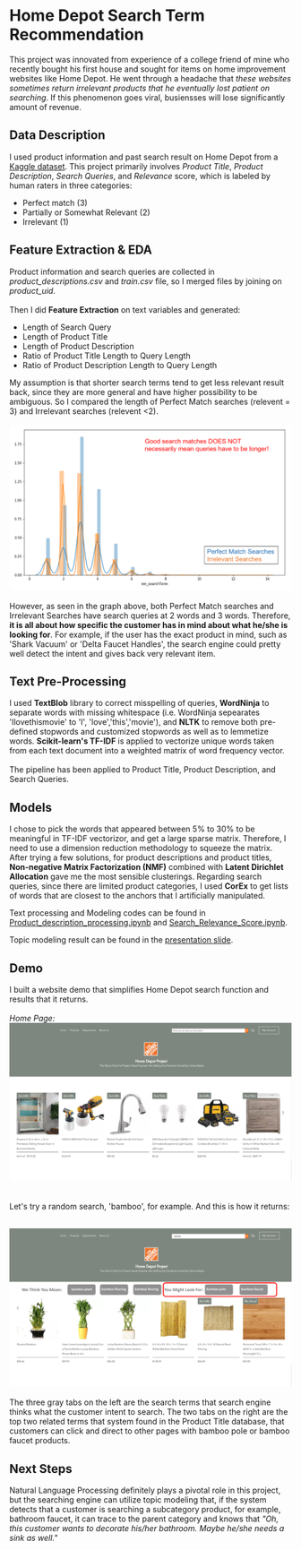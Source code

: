 # Home Depot Search Term Recommendation

This project was innovated from experience of a college friend  of mine who recently bought his first house and sought for items on home improvement websites like Home Depot. He went through a headache that *these websites sometimes return irrelevant products that he eventually lost patient on searching*. If this phenomenon goes viral, busiensses will lose significantly amount of revenue. <br> 



## Data Description

I used product information and past search result on Home Depot from a [Kaggle dataset](https://www.kaggle.com/c/home-depot-product-search-relevance/data). This project primarily involves *Product Title*, *Product Description*, *Search Queries*, and *Relevance* score, which is labeled by human raters in three categories: 
<ul>
<li>Perfect match (3)</li>
<li>Partially or Somewhat Relevant (2)</li>
<li>Irrelevant (1)</li>
</ul>

 ## Feature Extraction & EDA
Product information and search queries are collected in *product_descriptions.csv* and *train.csv* file, so I merged files by joining on *product_uid*. 
<br>
<br>
Then I did **Feature Extraction** on text variables and generated: 
<ul>
<li>Length of Search Query</li> 
<li>Length of Product Title</li>
<li>Length of Product Description</li>
<li>Ratio of Product Title Length to Query Length</li>
<li>Ratio of Product Description Length to Query Length</li>
</ul>

My assumption is that shorter search terms tend to get less relevant result back, since they are more general and have higher possibility to be ambiguous. So I compared the length of Perfect Match searches (relevent = 3) and Irrelevant searches (relevent <2). <br><br>
![Search_Term_Len_Relevence_Compare](./images/len_queries_relevency_compare.PNG) <br><br>
However, as seen in the graph above, both Perfect Match searches and Irrelevant Searches have search queries at 2 words and 3 words. Therefore, **it is all about how specific the customer has in mind about what he/she is looking for**. For example, if the user has the exact product in mind, such as 'Shark Vacuum' or 'Delta Faucet Handles', the search engine could pretty well detect the intent and gives back very relevant item. 

## Text Pre-Processing
I used **TextBlob** library to correct misspelling of queries, **WordNinja** to separate words with missing whitespace (i.e. WordNinja sepearates 'Ilovethismovie' to 'I', 'love','this','movie'), and **NLTK** to remove both pre-defined stopwords and customized stopwords as well as to lemmetize words. **Scikit-learn's TF-IDF** is applied to vectorize unique words taken from each text document into a weighted matrix of word frequency vector. <br><br>
The pipeline has been applied to Product Title, Product Description, and Search Queries. 

## Models
I chose to pick the words that appeared between 5% to 30% to be meaningful in TF-IDF vectorizor, and get a large sparse matrix. Therefore, I need to use a dimension reduction methodology to squeeze the matrix. After trying a few solutions, for product descriptions and product titles, **Non-negative Matrix Factorization (NMF)** combined with **Latent Dirichlet Allocation** gave me the most sensible clusterings. Regarding search queries, since there are limited product categories, I used **CorEx** to get lists of words that are closest to the anchors that I artificially manipulated. 

Text processing and Modeling codes can be found in [Product_description_processing.ipynb](./code/1-Product_description_processing.ipynb) and [Search_Relevance_Score.ipynb](./code/2-Search_Relevance_Score.ipynb).

Topic modeling result can be found in the [presentation slide](./presentation/presentation_slides.pdf).
## Demo
I built a website demo that simplifies Home Depot search function and results that it returns. <br><br>
_Home Page:_
![demo_homepage](./images/demo_homepage.PNG) <br><br><br>
Let's try a random search, 'bamboo', for example. And this is how it returns: <br><br>

![demo_search_bamboo](./images/demo_search_bamboo.PNG)<br><br>
The three gray tabs on the left are the search terms that search engine thinks what the customer intent to search. The two tabs on the right are the top two related terms that system found in the Product Title database, that customers can click and direct to other pages with bamboo pole or bamboo faucet products. 

## Next Steps
Natural Language Processing definitely plays a pivotal role in this project, but the searching engine can utilize topic modeling that, if the system detects that a customer is searching a subcategory product, for example, bathroom faucet, it can trace to the parent category and knows that *"Oh, this customer wants to decorate his/her bathroom. Maybe he/she needs a sink as well."* 